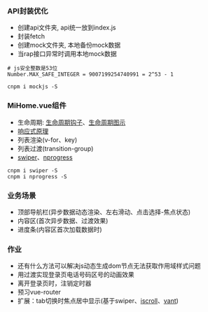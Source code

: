 ### API封装优化
+ 创建api文件夹, api统一放到index.js
+ 封装fetch
+ 创建mock文件夹, 本地备份mock数据
+ 当rap接口异常时调用本地mock数据
```
# js安全整数是53位
Number.MAX_SAFE_INTEGER = 9007199254740991 = 2^53 - 1

cnpm i mockjs -S
```

### MiHome.vue组件
+ 生命周期: [生命周期钩子](https://cn.vuejs.org/v2/api/#%E9%80%89%E9%A1%B9-%E7%94%9F%E5%91%BD%E5%91%A8%E6%9C%9F%E9%92%A9%E5%AD%90)、[生命周期图示](https://cn.vuejs.org/v2/guide/instance.html#%E7%94%9F%E5%91%BD%E5%91%A8%E6%9C%9F%E5%9B%BE%E7%A4%BA)
+ [响应式原理](https://cn.vuejs.org/v2/guide/reactivity.html)
+ 列表渲染(v-for、key)
+ 列表过渡(transition-group)
+ [swiper](https://github.com/nolimits4web/swiper)、[nprogress](https://github.com/rstacruz/nprogress)
```
cnpm i swiper -S
cnpm i nprogress -S
```

### 业务场景
+ 顶部导航栏(异步数据动态渲染、左右滑动、点击选择-焦点状态)
+ 内容区(首次异步数据、过渡效果)
+ 进度条(内容区首次加载数据时)

### 作业
+ 还有什么方法可以解决js动态生成dom节点无法获取作用域样式问题
+ 用过渡实现登录页电话号码区号的动画效果
+ 离开登录页时，注销定时器
+ 预习vue-router
+ 扩展：tab切换时焦点居中显示(基于swiper、[iscroll](https://github.com/cubiq/iscroll)、[vant](https://www.youzanyun.com/zanui/vant#/zh-CN/tab))